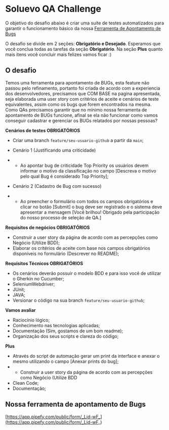 # Soluevo QA Challenge
O objetivo do desafio abaixo é criar uma suite de testes automatizados para garantir o funcionamento básico da nossa [Ferramenta de Apontamento de Bugs](https://app.pipefy.com/public/form/_Lid-wF_)

O desafio se divide em 2 seções: **Obrigatório e Desejado**. Esperamos que você conclua todas as tarefas da seção **Obrigatório**. Na seção **Plus** quanto mais itens você concluir mais felizes vamos ficar :)

## O desafio
Temos uma ferramenta para apontamento de BUGs, esta feature não passou pelo refinamento, portanto foi criada de acordo com a experiencia dos desenvolvedores, precisamos que COM BASE na pagina apresentada, seja elaborada uma user story com critérios de aceite e cenários de teste equivalentes, assim como os bugs que forem encontrados na mesma.
Como QAs precisamos garantir que no mínimo nossa ferramenta de apontamento de BUGs funcione, afinal se ela não funcionar como vamos conseguir cadastrar e gerenciar os BUGs relatados por nossas pessoas? 

**Cenários de testes OBRIGATÓRIOS**  
 - Criar uma branch `feature/seu-usuario-github` a partir da `main`;

 - Cenário 1 (Justificando uma criticidade)
 - - Ao apontar bug de criticidade Top Priority os usuários devem informar o motivo da classificação no campo [Descreva o motivo pelo qual Bug é considerado Top Priority];

 - Cenário 2 (Cadastro de Bug com sucesso)
 - - Ao preencher o formulário com todos os campos obrigatórios e clicar no botão [Submit] o bug deve ser registrado e o sistema deve apresentar a mensagem [Você brilhou! Obrigado pela participação do nosso processo de seleção de QA.]


**Requisitos de negócios OBRIGATÓRIOS**
- Construir a user story da página de acordo com as percepções como Negócio (Utilize BDD);
- Elaborar os critérios de aceite com base nos campos obrigatórios disponíveis no formulário (Descrever no README);


**Requisitos Técnicos OBRIGATÓRIOS** 
 - Os cenários deverão possuir o modelo BDD e para isso você de utilizar o Gherkin no Cucumber;
 - SeleniumWebdriver;
 - JUnit;
 - JAVA;
 - Versionar o código na sua branch `feature/seu-usuario-github`;

**Vamos avaliar**
 - Raciocínio lógico; 
 - Conhecimento nas tecnologias aplicadas;
 - Documentação (Sim, gostamos de um bom readme);
 - Organização dos seus scripts e clareza do código;

 **Plus**
  - Através do script de automação gerar um print da interface e anexar o mesmo utilizando o campo [Anexar prints do bug];
  - - Construir a user story da página de acordo com as percepções como Negócio (Utilize BDD
  - Clean Code;
  - Documentação;  

  ## Nossa ferramenta de apontamento de Bugs
[https://app.pipefy.com/public/form/_Lid-wF_](https://app.pipefy.com/public/form/_Lid-wF_)

